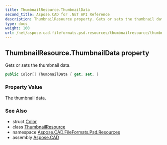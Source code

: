 ```yaml
---
title: ThumbnailResource.ThumbnailData
second_title: Aspose.CAD for .NET API Reference
description: ThumbnailResource property. Gets or sets the thumbnail data
type: docs
weight: 100
url: /net/aspose.cad.fileformats.psd.resources/thumbnailresource/thumbnaildata/
---
```

## ThumbnailResource.ThumbnailData property

Gets or sets the thumbnail data.

```csharp
public Color[] ThumbnailData { get; set; }
```

### Property Value

The thumbnail data.

### See Also

* struct [Color](../../../aspose.cad/color/)
* class [ThumbnailResource](../)
* namespace [Aspose.CAD.FileFormats.Psd.Resources](../../thumbnailresource/)
* assembly [Aspose.CAD](../../../)


